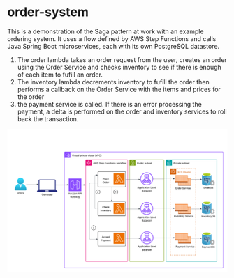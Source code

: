# order-system

This is a demonstration of the Saga pattern at work with an example ordering system.  It uses a flow defined by AWS Step Functions and calls Java Spring Boot microservices, each with its own PostgreSQL datastore. 

1) The order lambda takes an order request from the user, creates an order using the Order Service and checks inventory to see if there is enough of each item to fufill an order.  
2) The inventory lambda decrements inventory to fufill the order then performs a callback on the Order Service with the items and prices for the order 
43) the payment service is called.  If there is an error processing the payment, a delta is performed on the order and inventory services to roll back the transaction. 


![Architecture Diagram](images/ordersystem.png)
